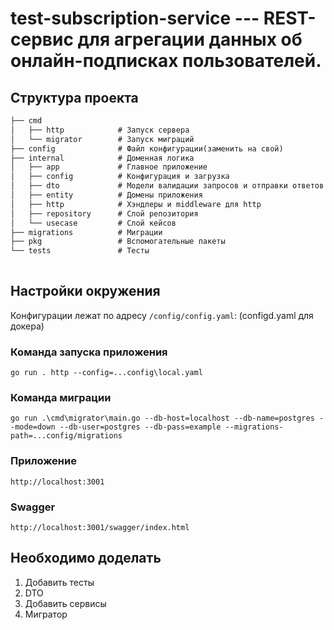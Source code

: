 # test-subscription-service --- REST-сервис для агрегации данных об онлайн-подписках пользователей.

## Структура проекта

```markdown
├── cmd
│   ├── http            # Запуск сервера
│   └── migrator        # Запуск миграций
├── config              # Файл конфигурации(заменить на свой)
├── internal            # Доменная логика
│   ├── app             # Главное приложение
│   ├── config          # Конфигурация и загрузка
│   ├── dto             # Модели валидации запросов и отправки ответов
│   ├── entity          # Домены приложения
│   ├── http            # Хэндлеры и middleware для http
│   ├── repository      # Слой репозитория
│   └── usecase         # Слой кейсов
├── migrations          # Миграции
├── pkg                 # Вспомогательные пакеты
└── tests               # Тесты
       
```
## Настройки окружения

Конфигурации лежат по адресу `/config/config.yaml`: (configd.yaml для докера)

### Команда запуска приложения
```
go run . http --config=...config\local.yaml
```

### Команда миграции
```
go run .\cmd\migrator\main.go --db-host=localhost --db-name=postgres --mode=down --db-user=postgres --db-pass=example --migrations-path=...config/migrations
```
### Приложение
```
http://localhost:3001
```

### Swagger
```
http://localhost:3001/swagger/index.html
```

## Необходимо доделать
1. Добавить тесты
2. DTO
3. Добавить сервисы
4. Мигратор


